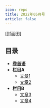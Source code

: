 ```yaml
---
icon: repo
title: 2022年05月号
article: false
---
```


[封面图]

## 目录

- [**卷首语**](intro)
- **栏目A**
  - [文章1](article1)
  - [文章2](article2)
- **栏目B**
  - [文章3](article3)
  - [文章4](article4)
